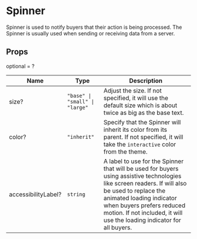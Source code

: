 # Spinner

Spinner is used to notify buyers that their action is being processed.
The Spinner is usually used when sending or receiving data from a server.

## Props
optional = ?

| Name | Type | Description |
| --- | --- | --- |
| size? | <code>"base" &#124; "small" &#124; "large"</code> | Adjust the size. If not specified, it will use the default size which is about twice as big as the base text.  |
| color? | <code>"inherit"</code> | Specify that the Spinner will inherit its color from its parent. If not specified, it will take the `interactive` color from the theme.  |
| accessibilityLabel? | <code>string</code> | A label to use for the Spinner that will be used for buyers using assistive technologies like screen readers. If will also be used to replace the animated loading indicator when buyers prefers reduced motion. If not included, it will use the loading indicator for all buyers.  |
